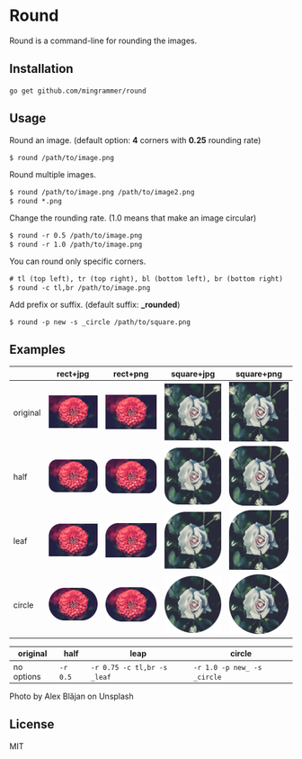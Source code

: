# Round

Round is a command-line for rounding the images.

## Installation

```
go get github.com/mingrammer/round
```

## Usage

Round an image. (default option: **4** corners with **0.25** rounding rate)

```shell
$ round /path/to/image.png
```

Round multiple images.

```shell
$ round /path/to/image.png /path/to/image2.png
$ round *.png
```

Change the rounding rate. (1.0 means that make an image circular)

```shell
$ round -r 0.5 /path/to/image.png
$ round -r 1.0 /path/to/image.png
```

You can round only specific corners.

```shell
# tl (top left), tr (top right), bl (bottom left), br (bottom right)
$ round -c tl,br /path/to/image.png
```

Add prefix or suffix. (default suffix: **_rounded**)

```shell
$ round -p new -s _circle /path/to/square.png
```

##  Examples

|          | rect+jpg                                                 | rect+png                                                 | square+jpg                                                 | square+png                                                 |
| -------- | -------------------------------------------------------- | -------------------------------------------------------- | ---------------------------------------------------------- | ---------------------------------------------------------- |
| original | ![flower.jpg](examples/flower.jpg)                       | ![flower.png](examples/flower.png)                       | ![flower2.jpg](examples/flower2.jpg)                       | ![flower2.png](examples/flower2.png)                       |
| half     | ![flower_r0.5.jpg](examples/flower_r0.5.jpg)             | ![flower_r0.5.png](examples/flower_r0.5.png)             | ![flower2_r0.5.jpg](examples/flower2_r0.5.jpg)             | ![flower2_r0.5.png](examples/flower2_r0.5.png)             |
| leaf     | ![flower_leaf.jpg](examples/flower_leaf.jpg)             | ![flower_leaf.png](examples/flower_leaf.png)             | ![flower2_leaf.jpg](examples/flower2_leaf.jpg)             | ![flower2_leaf.png](examples/flower2_leaf.png)             |
| circle   | ![new_flower_ciecle.jpg](examples/new_flower_circle.jpg) | ![new_flower_ciecle.png](examples/new_flower_circle.png) | ![new_flower2_ciecle.jpg](examples/new_flower2_circle.jpg) | ![new_flower2_ciecle.png](examples/new_flower2_circle.png) |

| original   | half     | leap                        | circle                      |
| ---------- | -------- | --------------------------- | --------------------------- |
| no options | `-r 0.5` | `-r 0.75 -c tl,br -s _leaf` | `-r 1.0 -p new_ -s _circle` |

Photo by Alex Blăjan on Unsplash

## License

MIT